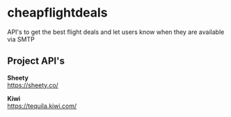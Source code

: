 # cheapflightdeals
API's to get the best flight deals and let users know when they are available via SMTP 

<h2>Project API's</h2>

<strong>Sheety <br></strong>
https://sheety.co/  <br>
  
<strong>Kiwi </strong><br>
https://tequila.kiwi.com/<br>

<br>

